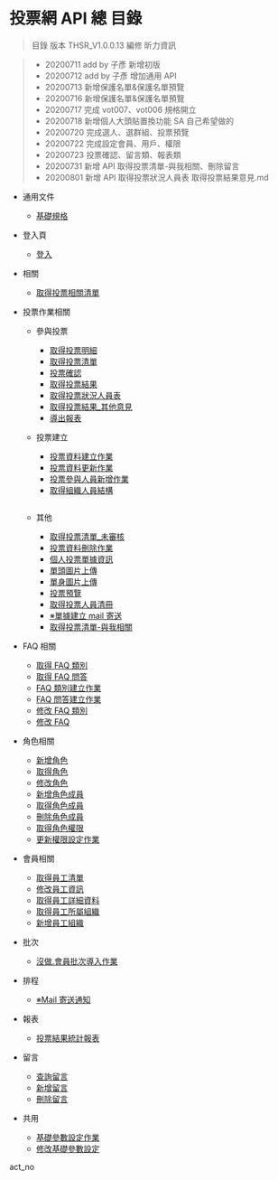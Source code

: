 # 投票網 API 總 目錄

> 目錄
> 版本 THSR_V1.0.0.13
> 編修 昕力資訊

> - 20200711 add by 子彥 新增初版
> - 20200712 add by 子彥 增加通用 API
> - 20200713 新增保護名單&保護名單預覽
> - 20200716 新增保護名單&保護名單預覽
> - 20200717 完成 vot007、vot006 規格開立
> - 20200718 新增個人大頭貼置換功能 SA 自己希望做的
> - 20200720 完成選人、選群組、投票預覽
> - 20200722 完成設定會員、用戶、權限
> - 20200723 投票確認、留言類、報表類
> - 20200731 新增 API 取得投票清單-與我相關、刪除留言
> - 20200801 新增 API 取得投票狀況人員表 取得投票結果意見.md

- 通用文件

  - [基礎規格](./投票網/通用)

- 登入頁

  - [登入](./投票網/登入)

- 相關

  - [取得投票相關清單](./投票網/取得投票清單)

- 投票作業相關

  - 參與投票

    - [取得投票明細](./投票網/取得投票明細)
    - [取得投票清單](./投票網/取得投票清單)
    - [投票確認](./投票網/投票確認)
    - [取得投票結果](./投票網/取得投票結果)
    - [取得投票狀況人員表](./投票網/取得投票狀況人員表)
    - [取得投票結果\_其他意見](./投票網/取得投票結果_其他意見)
    - [導出報表](./投票網/導出報表)

  - 投票建立

    - [投票資料建立作業](./投票網/投票資料建立作業)
    - [投票資料更新作業](./投票網/投票資料更新作業)
    - [投票參與人員新增作業](./投票網/投票參與人員新增作業)
    - [取得組織人員結構](./投票網/取得組織人員結構)
      ~~~- [投票資料明細建立作業](./投票網/投票資料明細建立作業)~~~

  - 其他

    - [取得投票清單\_未審核](./投票網/取得投票清單_未審核)
    - [投票資料刪除作業](./投票網/投票資料刪除作業)
    - [個人投票單據資訊](./投票網/個人投票單據資訊)
    - [單頭圖片上傳](./投票網/單頭圖片上傳)
    - [單身圖片上傳](./投票網/單身圖片上傳)
    - [投票預覽](./投票網/投票預覽)
    - [取得投票人員清冊](./投票網/取得投票人員清冊)
    - [※單據建立 mail 寄送](./投票網/_單據建立mail寄送)
    - [取得投票清單-與我相關](./投票網/取得投票清單-與我相關)

- FAQ 相關

  - [取得 FAQ 類別](./投票網/取得FAQ類別)
  - [取得 FAQ 問答](./投票網/取得FAQ問答)
  - [FAQ 類別建立作業](./投票網/FAQ類別建立作業)
  - [FAQ 問答建立作業](./投票網/FAQ問答建立作業)
  - [修改 FAQ 類別](./投票網/修改FAQ類別)
  - [修改 FAQ](./投票網/修改FAQ)

- 角色相關

  - [新增角色](./投票網/新增角色)
  - [取得角色](./投票網/取得角色)
  - [修改角色](./投票網/修改角色)
  - [新增角色成員](./投票網/新增角色成員)
  - [取得角色成員](./投票網/取得角色成員)
  - [刪除角色成員](./投票網/刪除角色成員)
  - [取得角色權限](./投票網/取得角色權限)
  - [更新權限設定作業](./投票網/更新權限設定作業)

- 會員相關

  - [取得員工清單](./投票網/取得員工清單)
  - [修改員工資訊](./投票網/修改員工資訊)
  - [取得員工詳細資料](./投票網/取得員工詳細資料)
  - [取得員工所屬組織](./投票網/取得員工所屬組織)
  - [新增員工組織](./投票網/新增員工組織)

- 批次

  - [沒做.會員批次導入作業](./投票網/會員批次導入作業)

- 排程

  - [※Mail 寄送通知](./投票網/Mail寄送通知)

- 報表

  - [投票結果統計報表](./投票網/取得投票結果)

- 留言

  - [查詢留言](./投票網/查詢留言)
  - [新增留言](./投票網/新增留言)
  - [刪除留言](./投票網/刪除留言)

- 共用
  - [基礎參數設定作業](./投票網/基礎參數設定作業)
  - [修改基礎參數設定](./投票網/修改基礎參數設定)

act_no
